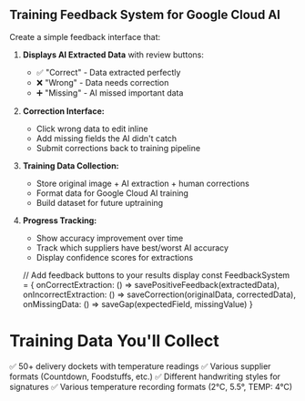 ## Training Feedback System for Google Cloud AI

Create a simple feedback interface that:

1. **Displays AI Extracted Data** with review buttons:
   - ✅ "Correct" - Data extracted perfectly
   - ❌ "Wrong" - Data needs correction
   - ➕ "Missing" - AI missed important data

2. **Correction Interface:**
   - Click wrong data to edit inline
   - Add missing fields the AI didn't catch
   - Submit corrections back to training pipeline

3. **Training Data Collection:**
   - Store original image + AI extraction + human corrections
   - Format data for Google Cloud AI training
   - Build dataset for future uptraining

4. **Progress Tracking:**
   - Show accuracy improvement over time
   - Track which suppliers have best/worst AI accuracy
   - Display confidence scores for extractions

   // Add feedback buttons to your results display
const FeedbackSystem = {
  onCorrectExtraction: () => savePositiveFeedback(extractedData),
  onIncorrectExtraction: () => saveCorrection(originalData, correctedData),
  onMissingData: () => saveGap(expectedField, missingValue)
}
# Training Data You'll Collect
✅ 50+ delivery dockets with temperature readings
✅ Various supplier formats (Countdown, Foodstuffs, etc.)
✅ Different handwriting styles for signatures
✅ Various temperature recording formats (2°C, 5.5°, TEMP: 4°C)